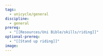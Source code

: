 ```yaml
---
tags:
  - unicycle/general
discipline:
  - general
prereq:
  - "[[Resources/Uni Bible/skills/riding]]"
optional-prereq:
  - "[[Stand up riding]]"
image: 
---
```

